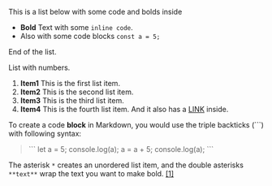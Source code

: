 This is a list below with some code and bolds inside

- **Bold** Text with some `inline code`.
- Also with some code blocks ```const a = 5;```

End of the list.

List with numbers.
1. **Item1** This is the first list item.
2. **Item2** This is the second list item.
3. **Item3** This is the third list item.
4. **Item4** This is the fourth list item. And it also has a [LINK](#) inside.

To create a code **block** in Markdown, you would use the triple backticks (\`\`\`) with following syntax:

> \`\`\`
> let a = 5;
> console.log(a);
> a = a + 5;
> console.log(a);
> \`\`\`

The asterisk `*` creates an unordered list item, and the double asterisks `**text**` wrap the text you want to make bold. [[1]](https://aasiyaonize.hashnode.dev/markdown-and-restructured)
